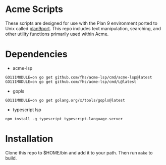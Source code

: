 # Acme Scripts

These scripts are designed for use with the Plan 9 environment ported to Unix called [plan9port](https://9fans.github.io/plan9port/). This repo includes text manipulation, searching, and other utility functions primarily used within Acme.

# Dependencies

- acme-lsp

```
GO111MODULE=on go get github.com/fhs/acme-lsp/cmd/acme-lsp@latest
GO111MODULE=on go get github.com/fhs/acme-lsp/cmd/L@latest
```

- gopls

```
GO111MODULE=on go get golang.org/x/tools/gopls@latest
```

- typescript lsp

```
npm install -g typescript typescript-language-server
```

# Installation

Clone this repo to \$HOME/bin and add it to your path. Then run `make` to build.
